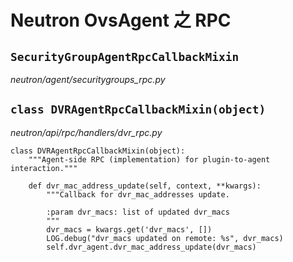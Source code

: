 # Neutron OvsAgent 之 RPC



## `SecurityGroupAgentRpcCallbackMixin`

*neutron/agent/securitygroups_rpc.py*













## `class DVRAgentRpcCallbackMixin(object)`

*neutron/api/rpc/handlers/dvr_rpc.py*

```
class DVRAgentRpcCallbackMixin(object):
    """Agent-side RPC (implementation) for plugin-to-agent interaction."""

    def dvr_mac_address_update(self, context, **kwargs):
        """Callback for dvr_mac_addresses update.

        :param dvr_macs: list of updated dvr_macs
        """
        dvr_macs = kwargs.get('dvr_macs', [])
        LOG.debug("dvr_macs updated on remote: %s", dvr_macs)
        self.dvr_agent.dvr_mac_address_update(dvr_macs)
```



